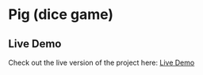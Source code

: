 # Pig (dice game)

## Live Demo

Check out the live version of the project here: [Live Demo](https://oudom-phoem.github.io/pig-game-js/)
